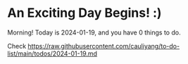# An Exciting Day Begins! :)

Morning! Today is 2024-01-19, and you have 0 things to do.

Check https://raw.githubusercontent.com/cauliyang/to-do-list/main/todos/2024-01-19.md